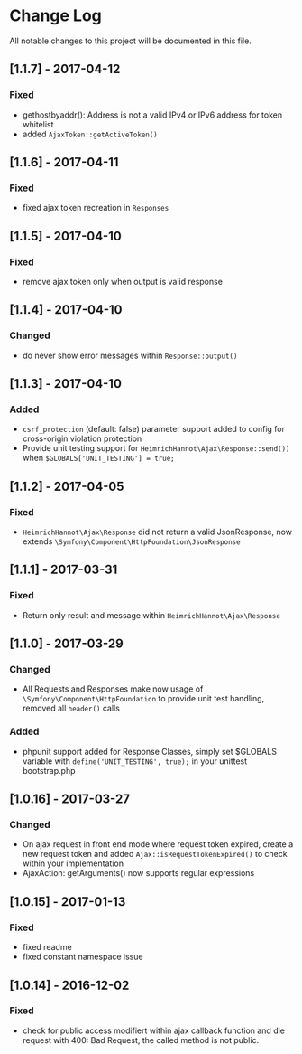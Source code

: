 # Change Log
All notable changes to this project will be documented in this file.

## [1.1.7] - 2017-04-12

### Fixed
- gethostbyaddr(): Address is not a valid IPv4 or IPv6 address for token whitelist
- added `AjaxToken::getActiveToken()`

## [1.1.6] - 2017-04-11

### Fixed
- fixed ajax token recreation in `Responses`

## [1.1.5] - 2017-04-10

### Fixed
- remove ajax token only when output is valid response

## [1.1.4] - 2017-04-10

### Changed
- do never show error messages within `Response::output()`

## [1.1.3] - 2017-04-10

### Added
- `csrf_protection` (default: false) parameter support added to config for cross-origin violation protection 
- Provide unit testing support for `HeimrichHannot\Ajax\Response::send())` when `$GLOBALS['UNIT_TESTING'] = true;`

## [1.1.2] - 2017-04-05

### Fixed
- `HeimrichHannot\Ajax\Response` did not return a valid JsonResponse, now extends `\Symfony\Component\HttpFoundation\JsonResponse`

## [1.1.1] - 2017-03-31

### Fixed
- Return only result and message within `HeimrichHannot\Ajax\Response`

## [1.1.0] - 2017-03-29

### Changed
- All Requests and Responses make now usage of `\Symfony\Component\HttpFoundation` to provide unit test handling, removed all `header()` calls

### Added 
- phpunit support added for Response Classes, simply set $GLOBALS variable with `define('UNIT_TESTING', true);` in your unittest bootstrap.php 

## [1.0.16] - 2017-03-27

### Changed
- On ajax request in front end mode where request token expired, create a new request token and added `Ajax::isRequestTokenExpired()` to check within your implementation
- AjaxAction: getArguments() now supports regular expressions

## [1.0.15] - 2017-01-13

### Fixed
- fixed readme
- fixed constant namespace issue

## [1.0.14] - 2016-12-02

### Fixed
- check for public access modifiert within ajax callback function and die request with 400: Bad Request, the called method is not public.
